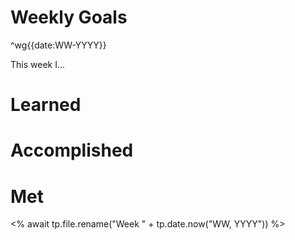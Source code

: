 # Weekly Goals


^wg{{date:WW-YYYY}}

This week I...

# Learned

# Accomplished

# Met

<% await tp.file.rename("Week " + tp.date.now("WW, YYYY")) %>